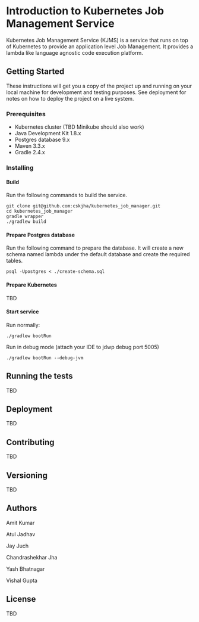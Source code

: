 # Introduction to Kubernetes Job Management Service
Kubernetes Job Management Service (KJMS) is a service that runs on top of Kubernetes to provide an application level Job Management. It provides a lambda like language agnostic code execution platform.

## Getting Started
These instructions will get you a copy of the project up and running on your local machine for development and testing purposes. See deployment for notes on how to deploy the project on a live system.

### Prerequisites
- Kubernetes cluster (TBD Minikube should also work)
- Java Development Kit 1.8.x
- Postgres database 9.x
- Maven 3.3.x
- Gradle 2.4.x

### Installing

#### Build
Run the following commands to build the service.
```
git clone git@github.com:cskjha/kubernetes_job_manager.git
cd kubernetes_job_manager
gradle wrapper
./gradlew build
```
#### Prepare Postgres database
Run the following command to prepare the database.
It will create a new schema named lambda under the default database and create the required tables.
```
psql -Upostgres < ./create-schema.sql
```

#### Prepare Kubernetes

TBD

#### Start service

Run normally:
```
./gradlew bootRun
```

Run in debug mode (attach your IDE to jdwp debug port 5005)
```
./gradlew bootRun --debug-jvm
```

## Running the tests

TBD

## Deployment

TBD

## Contributing

TBD

## Versioning

TBD

## Authors

Amit Kumar

Atul Jadhav

Jay Juch

Chandrashekhar Jha

Yash Bhatnagar

Vishal Gupta

## License

TBD

